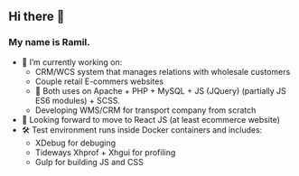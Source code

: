 ## Hi there 👋

### My name is Ramil.

- 🔭 I’m currently working on:
  - CRM/WCS system that manages relations with wholesale customers
  - Couple retail E-commers websites
   -  🤔 Both uses on Apache + PHP + MySQL + JS (JQuery) (partially JS ES6 modules) + SCSS. 
  - Developing WMS/CRM for transport company from scratch
- 🔭 Looking forward to move to React JS (at least ecommerce website)
- 🛠 Test environment runs inside Docker containers and includes:
  - XDebug for debuging
  - Tideways Xhprof + Xhgui for profiling
  - Gulp for building JS and CSS 

<!--
**rame0/rame0** is a ✨ _special_ ✨ repository because its `README.md` (this file) appears on your GitHub profile.

Here are some ideas to get you started:

- 🔭 I’m currently working on ...
- 🌱 I’m currently learning ...
- 👯 I’m looking to collaborate on ...
- 🤔 I’m looking for help with ...
- 💬 Ask me about ...
- 📫 How to reach me: ...
- 😄 Pronouns: ...
- ⚡ Fun fact: ...
-->

